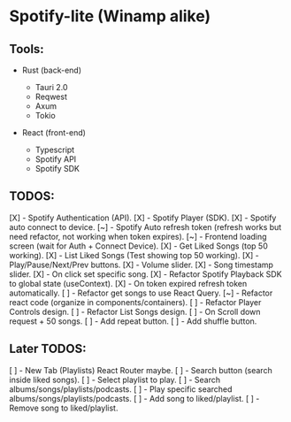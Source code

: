 # Spotify-lite (Winamp alike)

## Tools:
- Rust (back-end) 
    - Tauri 2.0
    - Reqwest
    - Axum
    - Tokio
 
- React (front-end)
    - Typescript
    - Spotify API
    - Spotify SDK

## TODOS:
[X] - Spotify Authentication (API).
[X] - Spotify Player (SDK).
[X] - Spotify auto connect to device.
[~] - Spotify Auto refresh token (refresh works but need refactor, not working when token expires).
[~] - Frontend loading screen (wait for Auth + Connect Device).
[X] - Get Liked Songs (top 50 working).
[X] - List Liked Songs (Test showing top 50 working).
[X] - Play/Pause/Next/Prev buttons.
[X] - Volume slider.
[X] - Song timestamp slider.
[X] - On click set specific song.
[X] - Refactor Spotify Playback SDK to global state (useContext).
[X] - On token expired refresh token automatically.
[ ] - Refactor get songs to use React Query.
[~] - Refactor react code (organize in components/containers).
[ ] - Refactor Player Controls design.
[ ] - Refactor List Songs design.
[ ] - On Scroll down request + 50 songs.
[ ] - Add repeat button.
[ ] - Add shuffle button.


## Later TODOS:
[ ] - New Tab (Playlists) React Router maybe. 
[ ] - Search button (search inside liked songs).
[ ] - Select playlist to play.
[ ] - Search albums/songs/playlists/podcasts.
[ ] - Play specific searched albums/songs/playlists/podcasts.
[ ] - Add song to liked/playlist.
[ ] - Remove song to liked/playlist.

